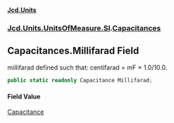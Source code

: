 #### [Jcd.Units](index 'index')
### [Jcd.Units.UnitsOfMeasure.SI](Jcd.Units.UnitsOfMeasure.SI 'Jcd.Units.UnitsOfMeasure.SI').[Capacitances](Capacitances 'Jcd.Units.UnitsOfMeasure.SI.Capacitances')

## Capacitances.Millifarad Field

millifarad defined such that: centifarad = mF × 1.0/10.0.

```csharp
public static readonly Capacitance Millifarad;
```

#### Field Value
[Capacitance](Capacitance 'Jcd.Units.UnitTypes.Capacitance')